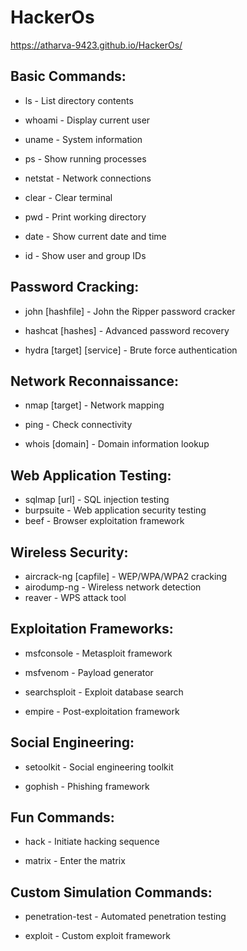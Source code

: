 # HackerOs

https://atharva-9423.github.io/HackerOs/


## Basic Commands:

- ls - List directory contents

- whoami - Display current user

- uname - System information

- ps - Show running processes

- netstat - Network connections

- clear - Clear terminal

- pwd - Print working directory

- date - Show current date and time

- id - Show user and group IDs

## Password Cracking:

- john [hashfile] - John the Ripper password cracker

- hashcat [hashes] - Advanced password recovery

- hydra [target] [service] - Brute force authentication

## Network Reconnaissance:

- nmap [target] - Network mapping

- ping - Check connectivity

- whois [domain] - Domain information lookup

## Web Application Testing:

- sqlmap [url] - SQL injection testing
- burpsuite - Web application security testing
- beef - Browser exploitation framework

## Wireless Security:

- aircrack-ng [capfile] - WEP/WPA/WPA2 cracking
- airodump-ng - Wireless network detection
- reaver - WPS attack tool

## Exploitation Frameworks:

- msfconsole - Metasploit framework

- msfvenom - Payload generator

- searchsploit - Exploit database search

- empire - Post-exploitation framework

## Social Engineering:

- setoolkit - Social engineering toolkit

- gophish - Phishing framework

## Fun Commands:

- hack - Initiate hacking sequence

- matrix - Enter the matrix

## Custom Simulation Commands:

- penetration-test - Automated penetration testing

- exploit - Custom exploit framework
